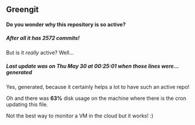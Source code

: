 ## Greengit

#### Do you wonder why this repository is so active?

##### After all it has 2572 commits!

But is it *really* active? Well...

##### Last update was on Thu May 30 at 00:25:01 when those lines were... generated

Yes, generated, because it certainly helps a lot to have such an active repo!

Oh and there was **63%** disk usage on the machine
where there is the cron updating this file.

Not the best way to monitor a VM in the cloud but it works! :)

